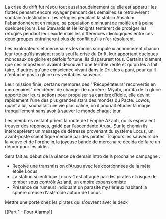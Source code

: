 La crise du drift fut résolu tout aussi soudainement qu'elle est apparu : les flottes pensant encore voyager pendant des semaines se retrouvèrent soudain à destination.
Les réfugiés peuplant la station Absalom l'abandonnèrent en masse, sa population diminuant de moitié en à peine quelques jours. Les Stewards et Hellknights tentèrent de protéger les réfugiés pendant leur exode mais les différences idéologiques entre ces deux groupes entrainèrent plus de conflit qu'ils n'en résolurent.  

Les explorateurs et mercenaires les moins scrupuleux annoncèrent chacun leur tour qu'ils avaient résolu seul la crise du Drift, leur apportant quelques monceaux de gloire et parfois fortune. Ils disparurent tous. Certains clament que ces imposteurs avaient découvert une terrible vérité et qu'on les a fait taire, d'autres qu'une conscience vivant dans le Drift les a puni, pour qu'il n'entache pas la gloire des véritables sauveurs. 

Leur mission finie, certains membres des "'Récupérateurs' reconvertis en mercenaires" décidèrent de changer de carrière : Miyabi, profita de la gloire apporté par leurs actions pour propulser sa carrière d'idole, elle devint rapidement l'une des plus grandes stars des mondes du Pacte. Lowos, quant à lui, souhaitait une vie plus calme, où il pourrait étudier la magie tranquillement sans avoir à sauver le monde chaque jour. 

Les membres restant prirent la route de l'Empire Azlanti, où ils espéraient trouver des réponses, guidé par l'ascendante Arusu. Sur le chemin ils interceptèrent un message de détresse provenant du système Locus, un avant-poste scientifique menacé par des pirates. Toujours les sauveurs de la veuve et de l'orphelin, la joyeuse bande de mercenaire décida de faire un détour pour les aider.

Sera fait au début de la séance de demain
Intro de la prochaine campagne : 
- Reçoive une transmission d'Arusu avec les coordonnées de la méta étoile Locus
- La station scientifique Locus-1 est attaqué par des pirates et risque de tomber sous contrôle Azlanti, un empire expansionniste 
- Présence de rumeurs indiquant un parasite mystérieux habitant la sphère creuse d'astéroïde autour de Locus

Mettre une porte chez les pirates qui s'ouvrent avec le deck

[[Part 1 - Four Alarms]]

